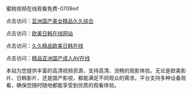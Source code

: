 蜜桃视频在线观看免费-0709mf

点击访问：<a href="https://heiliaoxqkkct.pages.dev">亚洲国产美女精品久久综合</a>

点击访问：<a href="https://heiliaoxwd5i8.pages.dev">欧美日韩在线网站</a>

点击访问：<a href="https://heiliaowt0d7p.pages.dev">久久精品欧美日韩在线</a>

点击访问：<a href="https://heiliaoga6s9v.pages.dev">精品亚洲国产成人AⅤ在线</a>

本站为您提供丰富的高清视频资源，支持高清、流畅的观影体验。无论是欧美影片、日韩影片，还是国产影视，都能满足不同观众的需求。平台支持多种设备观看，确保您随时随地都能享受到优质的观看体验。

<span style="display:none;">[Canonical link](https://github.com/qz20250709/qz2 ）</span>

